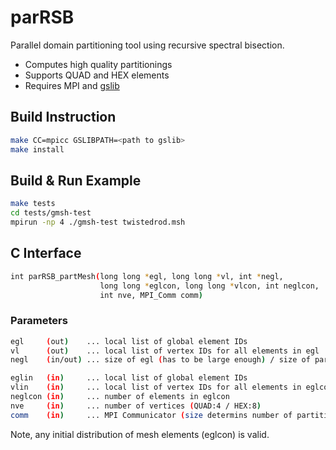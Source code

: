 # parRSB

Parallel domain partitioning tool using recursive spectral bisection.

* Computes high quality partitionings
* Supports QUAD and HEX elements
* Requires MPI and [gslib](https://github.com/gslib/gslib)

## Build Instruction

```sh
make CC=mpicc GSLIBPATH=<path to gslib> 
make install
```

## Build & Run Example

```sh
make tests
cd tests/gmsh-test
mpirun -np 4 ./gmsh-test twistedrod.msh 
```

## C Interface

```sh
int parRSB_partMesh(long long *egl, long long *vl, int *negl,
                    long long *eglcon, long long *vlcon, int neglcon,
                    int nve, MPI_Comm comm)
```

### Parameters

```sh
egl     (out)    ... local list of global element IDs
vl      (out)    ... local list of vertex IDs for all elements in egl
negl    (in/out) ... size of egl (has to be large enough) / size of parition

eglin   (in)     ... local list of global element IDs
vlin    (in)     ... local list of vertex IDs for all elements in eglcon
neglcon (in)     ... number of elements in eglcon
nve     (in)     ... number of vertices (QUAD:4 / HEX:8)
comm    (in)     ... MPI Communicator (size determins number of partitions)
```

Note, any initial distribution of mesh elements (eglcon) is valid. 
